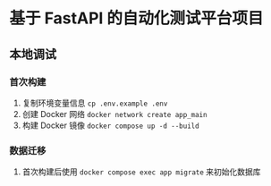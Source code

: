 # 基于 FastAPI 的自动化测试平台项目

## 本地调试

### 首次构建
1. 复制环境变量信息 `cp .env.example .env`
2. 创建 Docker 网络 `docker network create app_main`
3. 构建 Docker 镜像 `docker compose up -d --build`


### 数据迁移
1. 首次构建后使用 `docker compose exec app migrate` 来初始化数据库
